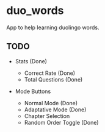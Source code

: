# duo_words

App to help learning duolingo words.

## TODO

- Stats (Done)
  - Correct Rate (Done)
  - Total Questions (Done)

- Mode Buttons
  - Normal Mode (Done)
  - Adaptative Mode (Done)
  - Chapter Selection
  - Random Order Toggle (Done)